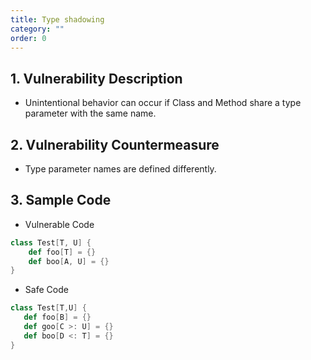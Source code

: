 ```yaml
---
title: Type shadowing
category: ""
order: 0
---
```


## 1. Vulnerability Description
* Unintentional behavior can occur if Class and Method share a type parameter with the same name.

## 2. Vulnerability Countermeasure
* Type parameter names are defined differently.

## 3. Sample Code
* Vulnerable Code

```SCALA
class Test[T, U] {
    def foo[T] = {}
    def boo[A, U] = {}
}
```

* Safe Code

```SCALA
class Test[T,U] {
   def foo[B] = {}
   def goo[C >: U] = {}
   def boo[D <: T] = {}
}
```
